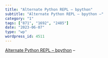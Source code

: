 ```yaml
---
title: "Alternate Python REPL – bpython"
subtitle: "Alternate Python REPL – bpython –"
category: "1"
tags: ["871", "1692", "2485"]
date: "2023-06-07"
type: "wp"
wordpress_id: 4511
---
```

[ Alternate Python REPL – bpython]( https://bpython-interpreter.org/) –